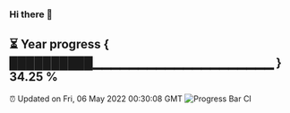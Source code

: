 ### Hi there 👋
⏳ Year progress { ██████████▁▁▁▁▁▁▁▁▁▁▁▁▁▁▁▁▁▁▁▁ } 34.25 %
---
⏰ Updated on Fri, 06 May 2022 00:30:08 GMT
![Progress Bar CI](https://github.com/Moyi321/Moyi321/workflows/Progress%20Bar%20CI/badge.svg)
